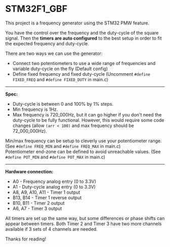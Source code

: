 # STM32F1_GBF

This project is a frequency generator using the STM32 PMW feature.

You have the control over the frequency and the duty-cycle of the square signal.
Then the **timers are auto configured** to the best setup in order to fit the expected frequency and duty-cycle.

There are two ways we can use the generator:
- Connect two potentiometers to use a wide range of frequencies and variable duty-cycle on the fly (Default config)
- Define fixed frequency and fixed duty-cycle (Uncomment `#define FIXED_FREQ` and `#define FIXED_DUTY` in main.c)

---
**Spec:**
- Duty-cycle is between 0 and 100% by 1% steps.
- Min frequency is 1Hz.
- Max frequency is 720_000Hz, but it can go higher if you don't need the duty-cycle to be fully functional. However, this would require some code changes (allow `(arr < 100)` and max frequency should be 72_000_000Hz).

Min/max frequency can be setup to cleverly use your potentiometer range. (See `#define FREQ_MIN` and `#define FREQ_MAX` in main.c)  
Potentiometer end-zone can be defined to avoid unreachable values.  (See `#define POT_MIN` and `#define POT_MAX` in main.c)

---
**Hardware connection:**
- A0 - Frequency analog entry (0 to 3.3V)
- A1 - Duty-cycle analog entry (0 to 3.3V)
- A8, A9, A10, A11 - Timer 1 output
- B13, B14 - Timer 1 reverse output
- B10, B11 - Timer 2 output
- A6, A7 - Timer 3 output

All timers are set up the same way, but some differences or phase shifts can appear between timers.
Both Timer 2 and Timer 3 have two more channels available if 3 sets of 4 channels are needed.

Thanks for reading! 
